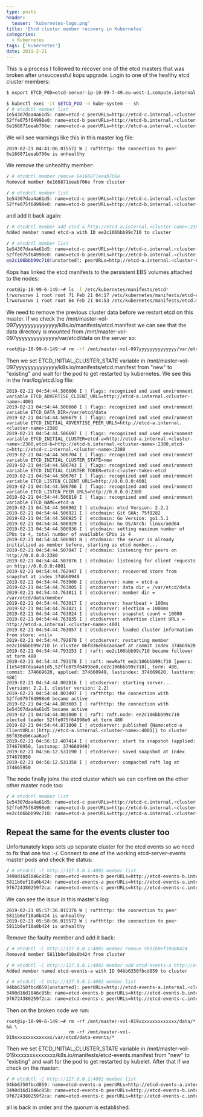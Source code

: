 ```yaml
---
type: posts
header:
  teaser: 'kubernetes-logo.png'
title: 'Etcd cluster member recovery in Kubernetes'
categories: 
  - Kubernetes
tags: ['kubernetes']
date: 2019-2-21
---
```


This is a process I followed to recover one of the etcd masters that was broken after unsuccessful kops upgrade. Login to one of the healthy etcd cluster members:

```bash
$ export ETCD_POD=etcd-server-ip-10-99-7-49.eu-west-1.compute.internal

$ kubectl exec -it $ETCD_POD -n kube-system -- sh
/ # etcdctl member list
1e54307daa4a61d5: name=etcd-c peerURLs=http://etcd-c.internal.<cluster-name>:2380 clientURLs=http://etcd-c.internal.<cluster-name>:4001
52ffe075f64998e0: name=etcd-b peerURLs=http://etcd-b.internal.<cluster-name>:2380 clientURLs=http://etcd-b.internal.<cluster-name>:4001
6e166871eeab706e: name=etcd-a peerURLs=http://etcd-a.internal.<cluster-name>:2380 clientURLs=http://etcd-a.internal.<cluster-name>:4001
```

We will see warnings like this in this master log file:

```
2019-02-21 04:41:06.015572 W | rafthttp: the connection to peer 6e166871eeab706e is unhealthy
```

We remove the unhealthy member:

```bash
/ # etcdctl member remove 6e166871eeab706e
Removed member 6e166871eeab706e from cluster

/ # etcdctl member list
1e54307daa4a61d5: name=etcd-c peerURLs=http://etcd-c.internal.<cluster-name>:2380 clientURLs=http://etcd-c.internal.<cluster-name>:4001
52ffe075f64998e0: name=etcd-b peerURLs=http://etcd-b.internal.<cluster-name>:2380 clientURLs=http://etcd-b.internal.<cluster-name>:4001
```

and add it back again:

```bash
/ # etcdctl member add etcd-a http://etcd-a.internal.<cluster-name>:2380
Added member named etcd-a with ID ee2c106bbb99c710 to cluster

/ # etcdctl member list
1e54307daa4a61d5: name=etcd-c peerURLs=http://etcd-c.internal.<cluster-name>:2380 clientURLs=http://etcd-c.internal.<cluster-name>:4001
52ffe075f64998e0: name=etcd-b peerURLs=http://etcd-b.internal.<cluster-name>:2380 clientURLs=http://etcd-b.internal.<cluster-name>:4001
ee2c106bbb99c710[unstarted]: peerURLs=http://etcd-a.internal.<cluster-name>:2380
```

Kops has linked the etcd manifests to the persistent EBS volumes attached to the nodes: 

```bash
root@ip-10-99-6-149:~# ls -l /etc/kubernetes/manifests/etcd*
lrwxrwxrwx 1 root root 71 Feb 21 04:17 /etc/kubernetes/manifests/etcd-events.manifest -> /mnt/master-vol-019xxxxxxxxxxxxxx/k8s.io/manifests/etcd-events.manifest
lrwxrwxrwx 1 root root 64 Feb 21 04:53 /etc/kubernetes/manifests/etcd.manifest -> /mnt/master-vol-097yyyyyyyyyyyyyy/k8s.io/manifests/etcd.manifest
```

We need to remove the previous cluster data before we restart etcd on this master. If we check the /mnt/master-vol-097yyyyyyyyyyyyyy/k8s.io/manifests/etcd.manifest we can see that the data directory is mounted from /mnt/master-vol-097yyyyyyyyyyyyyy/var/etcd/data on the server so:

```bash
root@ip-10-99-6-149:~# rm -rf /mnt/master-vol-097yyyyyyyyyyyyyy/var/etcd/data/*
```

Then we set ETCD_INITIAL_CLUSTER_STATE variable in /mnt/master-vol-097yyyyyyyyyyyyyy/k8s.io/manifests/etcd.manifest from "new" to "existing" and wait for 
the pod to get restarted by kubernetes. We see this in the /var/log/etcd.log file:

```
2019-02-21 04:54:44.506606 I | flags: recognized and used environment variable ETCD_ADVERTISE_CLIENT_URLS=http://etcd-a.internal.<cluster-name>:4001
2019-02-21 04:54:44.506660 I | flags: recognized and used environment variable ETCD_DATA_DIR=/var/etcd/data
2019-02-21 04:54:44.506679 I | flags: recognized and used environment variable ETCD_INITIAL_ADVERTISE_PEER_URLS=http://etcd-a.internal.<cluster-name>:2380
2019-02-21 04:54:44.506697 I | flags: recognized and used environment variable ETCD_INITIAL_CLUSTER=etcd-a=http://etcd-a.internal.<cluster-name>:2380,etcd-b=http://etcd-b.internal.<cluster-name>:2380,etcd-c=http://etcd-c.internal.<cluster-name>:2380
2019-02-21 04:54:44.506704 I | flags: recognized and used environment variable ETCD_INITIAL_CLUSTER_STATE=new
2019-02-21 04:54:44.506743 I | flags: recognized and used environment variable ETCD_INITIAL_CLUSTER_TOKEN=etcd-cluster-token-etcd
2019-02-21 04:54:44.506767 I | flags: recognized and used environment variable ETCD_LISTEN_CLIENT_URLS=http://0.0.0.0:4001
2019-02-21 04:54:44.506786 I | flags: recognized and used environment variable ETCD_LISTEN_PEER_URLS=http://0.0.0.0:2380
2019-02-21 04:54:44.506810 I | flags: recognized and used environment variable ETCD_NAME=etcd-a
2019-02-21 04:54:44.506902 I | etcdmain: etcd Version: 2.2.1
2019-02-21 04:54:44.506921 I | etcdmain: Git SHA: 75f8282
2019-02-21 04:54:44.506925 I | etcdmain: Go Version: go1.5.1
2019-02-21 04:54:44.506929 I | etcdmain: Go OS/Arch: linux/amd64
2019-02-21 04:54:44.506936 I | etcdmain: setting maximum number of CPUs to 4, total number of available CPUs is 4
2019-02-21 04:54:44.506981 N | etcdmain: the server is already initialized as member before, starting as etcd member...
2019-02-21 04:54:44.507047 I | etcdmain: listening for peers on http://0.0.0.0:2380
2019-02-21 04:54:44.507076 I | etcdmain: listening for client requests on http://0.0.0.0:4001
2019-02-21 04:54:44.762947 I | etcdserver: recovered store from snapshot at index 374660949
2019-02-21 04:54:44.763000 I | etcdserver: name = etcd-a
2019-02-21 04:54:44.763005 I | etcdserver: data dir = /var/etcd/data
2019-02-21 04:54:44.763011 I | etcdserver: member dir = /var/etcd/data/member
2019-02-21 04:54:44.763017 I | etcdserver: heartbeat = 100ms
2019-02-21 04:54:44.763021 I | etcdserver: election = 1000ms
2019-02-21 04:54:44.763024 I | etcdserver: snapshot count = 10000
2019-02-21 04:54:44.763035 I | etcdserver: advertise client URLs = http://etcd-a.internal.<cluster-name>:4001
2019-02-21 04:54:44.763057 I | etcdserver: loaded cluster information from store: <nil>
2019-02-21 04:54:44.792670 I | etcdserver: restarting member ee2c106bbb99c710 in cluster 86f836eb6caa6aef at commit index 374669620
2019-02-21 04:54:44.793153 I | raft: ee2c106bbb99c710 became follower at term 480
2019-02-21 04:54:44.793178 I | raft: newRaft ee2c106bbb99c710 [peers: [1e54307daa4a61d5,52ffe075f64998e0,ee2c106bbb99c710], term: 480, commit: 374669620, applied: 374660949, lastindex: 374669620, lastterm: 480]
2019-02-21 04:54:44.802816 I | etcdserver: starting server... [version: 2.2.1, cluster version: 2.2]
2019-02-21 04:54:44.803497 I | rafthttp: the connection with 52ffe075f64998e0 became active
2019-02-21 04:54:44.803603 I | rafthttp: the connection with 1e54307daa4a61d5 became active
2019-02-21 04:54:44.803800 I | raft: raft.node: ee2c106bbb99c710 elected leader 52ffe075f64998e0 at term 480
2019-02-21 04:54:44.871008 I | etcdserver: published {Name:etcd-a ClientURLs:[http://etcd-a.internal.<cluster-name>:4001]} to cluster 86f836eb6caa6aef
2019-02-21 04:56:12.407414 I | etcdserver: start to snapshot (applied: 374670950, lastsnap: 374660949)
2019-02-21 04:56:12.531190 I | etcdserver: saved snapshot at index 374670950
2019-02-21 04:56:12.531358 I | etcdserver: compacted raft log at 374665950
```

The node finally joins the etcd cluster which we can confirm on the other other master node too: 

```bash
/ # etcdctl member list
1e54307daa4a61d5: name=etcd-c peerURLs=http://etcd-c.internal.<cluster-name>:2380 clientURLs=http://etcd-c.internal.<cluster-name>:4001
52ffe075f64998e0: name=etcd-b peerURLs=http://etcd-b.internal.<cluster-name>:2380 clientURLs=http://etcd-b.internal.<cluster-name>:4001
ee2c106bbb99c710: name=etcd-a peerURLs=http://etcd-a.internal.<cluster-name>:2380 clientURLs=http://etcd-a.internal.<cluster-name>:4001
```

## Repeat the same for the events cluster too

Unfortunately kops sets up separate cluster for the etcd events so we need to fix that one too :-/. Connect to one of the working etcd-server-events master pods and check the status:

```bash
/ # etcdctl -C http://127.0.0.1:4002 member list
3490d16d1046c85b: name=etcd-events-b peerURLs=http://etcd-events-b.internal.<cluster-name>:2381 clientURLs=http://etcd-events-b.internal.<cluster-name>:4002
5811b0ef10a0b424: name=etcd-events-a peerURLs=http://etcd-events-a.internal.<cluster-name>:2381 clientURLs=http://etcd-events-a.internal.<cluster-name>:4002
9f6724380259f2ca: name=etcd-events-c peerURLs=http://etcd-events-c.internal.<cluster-name>:2381 clientURLs=http://etcd-events-c.internal.<cluster-name>:4002
```

We can see the issue in this master's log:

```
2019-02-21 05:57:36.015376 W | rafthttp: the connection to peer 5811b0ef10a0b424 is unhealthy
2019-02-21 05:58:06.015572 W | rafthttp: the connection to peer 5811b0ef10a0b424 is unhealthy
```

Remove the faulty member and add it back:

```bash
/ # etcdctl -C http://127.0.0.1:4002 member remove 5811b0ef10a0b424
Removed member 5811b0ef10a0b424 from cluster

/ # etcdctl -C http://127.0.0.1:4002 member add etcd-events-a http://etcd-events-a.internal.<cluster-name>:2381
Added member named etcd-events-a with ID 94bb6350fbcd859 to cluster

/ # etcdctl -C http://127.0.0.1:4002 member list
94bb6350fbcd859[unstarted]: peerURLs=http://etcd-events-a.internal.<cluster-name>:2381
3490d16d1046c85b: name=etcd-events-b peerURLs=http://etcd-events-b.internal.<cluster-name>:2381 clientURLs=http://etcd-events-b.internal.<cluster-name>:4002
9f6724380259f2ca: name=etcd-events-c peerURLs=http://etcd-events-c.internal.<cluster-name>:2381 clientURLs=http://etcd-events-c.internal.<cluster-name>:4002
```

Then on the broken node we run:

```
root@ip-10-99-6-149:~# rm -rf /mnt/master-vol-019xxxxxxxxxxxxxx/data/* && \
                       rm -rf /mnt/master-vol-019xxxxxxxxxxxxxx/var/etcd/data-events/*
```

Then we set ETCD_INITIAL_CLUSTER_STATE variable in /mnt/master-vol-019xxxxxxxxxxxxxx/k8s.io/manifests/etcd-events.manifest from "new" to "existing" and wait for the pod to get restarted by kubelet. After that if we check on the master:

```bash
/ # etcdctl -C http://127.0.0.1:4002 member list
94bb6350fbcd859: name=etcd-events-a peerURLs=http://etcd-events-a.internal.<cluster-name>:2381 clientURLs=http://etcd-events-a.internal.<cluster-name>:4002
3490d16d1046c85b: name=etcd-events-b peerURLs=http://etcd-events-b.internal.<cluster-name>:2381 clientURLs=http://etcd-events-b.internal.<cluster-name>:4002
9f6724380259f2ca: name=etcd-events-c peerURLs=http://etcd-events-c.internal.<cluster-name>:2381 clientURLs=http://etcd-events-c.internal.<cluster-name>:4002
```

all is back in order and the quorum is established.